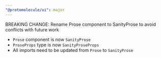 ```yaml
---
"@protomolecule/ui": major
---
```


BREAKING CHANGE: Rename Prose component to SanityProse to avoid conflicts with future work

- `Prose` component is now `SanityProse`
- `ProseProps` type is now `SanityProseProps`
- All imports need to be updated from `Prose` to `SanityProse`
